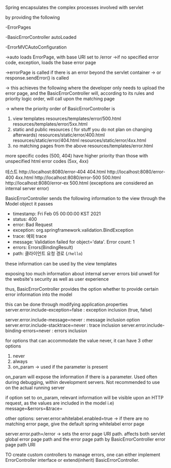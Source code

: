 Spring encapsulates the complex processes involved with servlet

by providing the following

-ErrorPages

-BasicErrorController autoLoaded

-ErrorMVCAutoConfiguration

->auto loads ErrorPage, with base URI set to /error
->if no specified error code, exception, loads the base error page

->errorPage is called if there is an error beyond the servlet container
-> or response.sendError() is called



-> this achieves the following where
the developer only needs to upload the error page,
and the BasicErrorController will, according to its rules
and priority logic order, will call upon the matching page

-> where the priority order of BasicErrorController is

1. view templates
   resources/templates/error/500.html
   resources/templates/error/5xx.html
2. static and public resources  ( for stuff you do not plan on changing afterwards)
   resources/static/error/400.html
   resources/static/error/404.html
   resources/static/error/4xx.html
3. no matching pages from the above
   resources/templates/error.html

more specific codes (500, 404) have higher priority than those with
unspecified html error codes (5xx, 4xx)

테스트
http://localhost:8080/error-404 404.html
http://localhost:8080/error-400 4xx.html 
http://localhost:8080/error-500 500.html
http://localhost:8080/error-ex 500.html (exceptions are considered an internal server error)


BasicErrorController sends the following information to the view through the Model object it passes

* timestamp: Fri Feb 05 00:00:00 KST 2021
* status: 400
* error: Bad Request
* exception: org.springframework.validation.BindException
* trace: 예외 trace
* message: Validation failed for object='data'. Error count: 1
* errors: Errors(BindingResult)
* path: 클라이언트 요청 경로 (`/hello`)

these information can be used by the view templates



exposing too much information about internal server errors bid unwell for the website's security
as well as user experience

thus, BasicErrorController provides the option whether to provide certain error information into the model

this can be done through modifying application.properties
server.error.include-exception=false : exception inclusion (true, false)

server.error.include-message=never : message inclusion option
server.error.include-stacktrace=never : trace inclusion
server.error.include-binding-errors=never : errors inclusion

for options that can accommodate the value never, it can have 3 other options

1. never
2. always
3. on_param -> used if the parameter is present


on_param will expose the information if there is a parameter.
Used often during debugging, within development servers.
Not recommended to use on the actual running server

if option set to on_param,
relevant information will be visible upon an HTTP request, as the values are included in the model
i.e) message=&errors=&trace=


other options:
server.error.whitelabel.enabled=true -> if there are no matching error page, give the default spring whitelabel error page



server.error.path=/error -> sets the error page URI path. affects both servlet global error page path and the error page path by BasicErrorController
error page path URI

TO create custom controllers to manage errors, one can either implement ErrorController interface or
extend(inherit) BasicErrorController.


